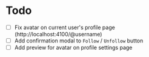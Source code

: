 # Todo

- [ ] Fix avatar on current user's profile page (http://localhost:4100/@username)
- [ ] Add confirmation modal to `Follow` / `Unfollow` button
- [ ] Add preview for avatar on profile settings page
